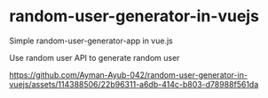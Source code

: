 # random-user-generator-in-vuejs
Simple random-user-generator-app in vue.js

Use random user API to generate random user

https://github.com/Ayman-Ayub-042/random-user-generator-in-vuejs/assets/114388506/22b96311-a6db-414c-b803-d78988f561da



